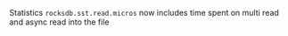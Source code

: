 Statistics `rocksdb.sst.read.micros` now includes time spent on multi read and async read into the file
